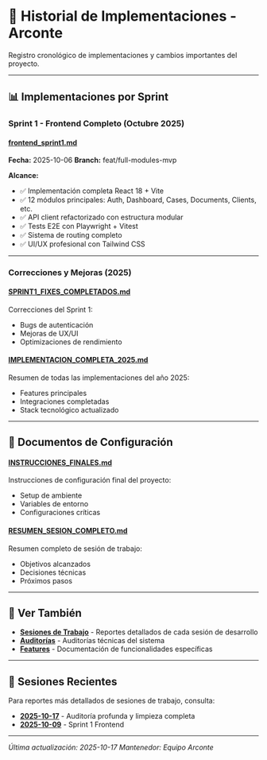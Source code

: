 # 📜 Historial de Implementaciones - Arconte

Registro cronológico de implementaciones y cambios importantes del proyecto.

---

## 📊 Implementaciones por Sprint

### Sprint 1 - Frontend Completo (Octubre 2025)

#### [frontend_sprint1.md](frontend_sprint1.md)
**Fecha:** 2025-10-06
**Branch:** feat/full-modules-mvp

**Alcance:**
- ✅ Implementación completa React 18 + Vite
- ✅ 12 módulos principales: Auth, Dashboard, Cases, Documents, Clients, etc.
- ✅ API client refactorizado con estructura modular
- ✅ Tests E2E con Playwright + Vitest
- ✅ Sistema de routing completo
- ✅ UI/UX profesional con Tailwind CSS

---

### Correcciones y Mejoras (2025)

#### [SPRINT1_FIXES_COMPLETADOS.md](SPRINT1_FIXES_COMPLETADOS.md)
Correcciones del Sprint 1:
- Bugs de autenticación
- Mejoras de UX/UI
- Optimizaciones de rendimiento

#### [IMPLEMENTACION_COMPLETA_2025.md](IMPLEMENTACION_COMPLETA_2025.md)
Resumen de todas las implementaciones del año 2025:
- Features principales
- Integraciones completadas
- Stack tecnológico actualizado

---

## 📝 Documentos de Configuración

#### [INSTRUCCIONES_FINALES.md](INSTRUCCIONES_FINALES.md)
Instrucciones de configuración final del proyecto:
- Setup de ambiente
- Variables de entorno
- Configuraciones críticas

#### [RESUMEN_SESION_COMPLETO.md](RESUMEN_SESION_COMPLETO.md)
Resumen completo de sesión de trabajo:
- Objetivos alcanzados
- Decisiones técnicas
- Próximos pasos

---

## 🔗 Ver También

- **[Sesiones de Trabajo](../sesiones/)** - Reportes detallados de cada sesión de desarrollo
- **[Auditorías](../auditoria/)** - Auditorías técnicas del sistema
- **[Features](../features/)** - Documentación de funcionalidades específicas

---

## 📅 Sesiones Recientes

Para reportes más detallados de sesiones de trabajo, consulta:

- **[2025-10-17](../sesiones/2025-10-17/)** - Auditoría profunda y limpieza completa
- **[2025-10-09](../sesiones/2025-10-09/)** - Sprint 1 Frontend

---

*Última actualización: 2025-10-17*
*Mantenedor: Equipo Arconte*
